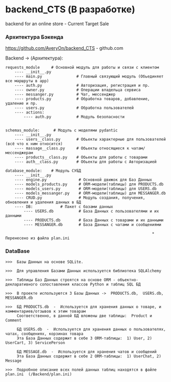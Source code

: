 # backend_CTS (В разработке)
backend for an online store - Current Target Sale

### Архитектура Бэкенда

https://github.com/AveryOn/backend_CTS  -  github.com

Backend -> (Архитектура):

    requests_module     # Основной модуль для работы и связи с клиентом
        ---- __init__.py
        ---- main.py               # Главный связующий модуль (Обьединяет все маршруты в app)
        ---- auth.py               # Авторизация, регистрация и пр.
        ---- owner.py              # Операции владельца сервиса
        ---- messanger.py          # Чат, мессенджер
        ---- products.py           # Обработка товаров, добавление, удаление и пр.
        ---- users.py              # Обработка пользователей
        ---- actions:
            ---- auth.py           # Модуль безопасности


    schemas_module:      # Модуль с моделями pydantic
        ---- __init__.py
        ---- users__class.py       # Обьекты характерные для пользователей (всё что к ним относится)
        ---- massage__class.py     # Обьекты относящиеся к чатам/мессенджерам
        ---- products__class.py    # Обьекты для работы с товарами
        ---- auth__class.py        # Обьекты для работы с Авторизацией

    database_module:    # Модуль СУБД
        ---- __init__.py    
        ---- engine.py              # Основной движок для Баз Данных
        ---- models_products.py     # ORM-модели(таблицы) для PRODUCTS.db
        ---- models_users.py        # ORM-модели(таблицы) для USERS.db
        ---- models_messanger.py    # ORM-модели(таблицы) для MESSANGER.db
        ---- CRUD.py                # Модуль создания, получения, обновления и удаления данных в БД
        ---- DB:            # Пакет с базами данных
            ---- USERS.db           # База Данных с пользователями и их данными
            ---- PRODUCTS.db        # База Данных с товарами и их данными
            ---- MESSANGER.db       # База Данных с чатами и сообщениями

                                                                    * Перенесено из файла plan.ini


### DataBase

    >>>  Базы Данных на основе SQLite.

    >>>  Для управления Базами Данных используется библиотека SQLAlchemy

    >>>  Таблицы Баз Данных строятся на основе ORM - объектно-декларативного сопоставления классов Python и таблиц SQL БД

    >>>  В проекте используются 3 Базы Данных ->  PRODUCTS.db,  USERS.db, MESSANGER.db

    >>>  БД PRODUCTS.db  -  Используется для хранения данных о товаре, и комментариев/отзывов к этим товарам
         Соответственно, в данной БД вложены две таблицы:  Product и Comment

         БД USERS.db  -  Используется для хранения данных о пользователях, чатах, сообщениях, корзинах товара
         Эта База Данных содержит в себе 3 ORM-таблицы:  1) User, 2) UserCart, 3) ServicePerson

         БД MESSAGE.db  -  Используется для хранения чатов и сообщений
         Эта База Данных содержит в себе 2 ORM-таблицы:  1) UserChat, 2) Message

    >>>  Подробное описание всех полей данных таблиц находятся в файле plan.ini  (/Backend/plan.ini)


